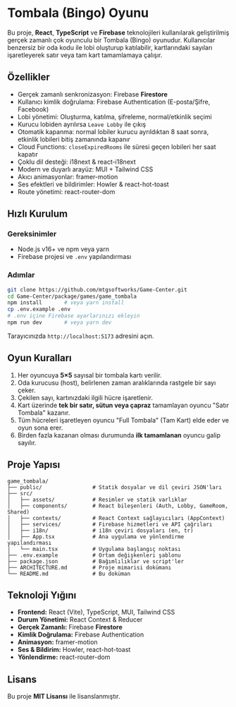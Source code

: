 # Tombala (Bingo) Oyunu 

Bu proje, **React**, **TypeScript** ve **Firebase** teknolojileri kullanılarak geliştirilmiş gerçek zamanlı çok oyunculu bir Tombala (Bingo) oyunudur. Kullanıcılar benzersiz bir oda kodu ile lobi oluşturup katılabilir, kartlarındaki sayıları işaretleyerek satır veya tam kart tamamlamaya çalışır.

## Özellikler

- Gerçek zamanlı senkronizasyon: Firebase **Firestore**
- Kullanıcı kimlik doğrulama: Firebase Authentication (E-posta/Şifre, Facebook)
- Lobi yönetimi: Oluşturma, katılma, şifreleme, normal/etkinlik seçimi
- Kurucu lobiden ayrılırsa `Leave Lobby` ile çıkış
- Otomatik kapanma: normal lobiler kurucu ayrıldıktan 8 saat sonra, etkinlik lobileri bitiş zamanında kapanır
- Cloud Functions: `closeExpiredRooms` ile süresi geçen lobileri her saat kapatır
- Çoklu dil desteği: i18next & react-i18next
- Modern ve duyarlı arayüz: MUI + Tailwind CSS
- Akıcı animasyonlar: framer-motion
- Ses efektleri ve bildirimler: Howler & react-hot-toast
- Route yönetimi: react-router-dom

## Hızlı Kurulum

### Gereksinimler

- Node.js v16+ ve npm veya yarn
- Firebase projesi ve `.env` yapılandırması

### Adımlar

```bash
git clone https://github.com/mtgsoftworks/Game-Center.git
cd Game-Center/package/games/game_tombala
npm install       # veya yarn install
cp .env.example .env
# .env içine Firebase ayarlarınızı ekleyin
npm run dev       # veya yarn dev
```

Tarayıcınızda `http://localhost:5173` adresini açın.

## Oyun Kuralları

1. Her oyuncuya **5×5** sayısal bir tombala kartı verilir.
2. Oda kurucusu (host), belirlenen zaman aralıklarında rastgele bir sayı çeker.
3. Çekilen sayı, kartınızdaki ilgili hücre işaretlenir.
4. Kart üzerinde **tek bir satır, sütun veya çapraz** tamamlayan oyuncu "Satır Tombala" kazanır.
5. Tüm hücreleri işaretleyen oyuncu "Full Tombala" (Tam Kart) elde eder ve oyun sona erer.
6. Birden fazla kazanan olması durumunda **ilk tamamlanan** oyuncu galip sayılır.

## Proje Yapısı

```
game_tombala/
├── public/                # Statik dosyalar ve dil çeviri JSON'ları
├── src/
│   ├── assets/            # Resimler ve statik varlıklar
│   ├── components/        # React bileşenleri (Auth, Lobby, GameRoom, Shared)
│   ├── contexts/          # React Context sağlayıcıları (AppContext)
│   ├── services/          # Firebase hizmetleri ve API çağrıları
│   ├── i18n/              # i18n çeviri dosyaları (en, tr)
│   ├── App.tsx            # Ana uygulama ve yönlendirme yapılandırması
│   └── main.tsx           # Uygulama başlangıç noktası
├── .env.example           # Ortam değişkenleri şablonu
├── package.json           # Bağımlılıklar ve script'ler
├── ARCHITECTURE.md        # Proje mimarisi dokümanı
└── README.md              # Bu doküman
```

## Teknoloji Yığını

- **Frontend:** React (Vite), TypeScript, MUI, Tailwind CSS
- **Durum Yönetimi:** React Context & Reducer
- **Gerçek Zamanlı:** Firebase **Firestore**
- **Kimlik Doğrulama:** Firebase Authentication
- **Animasyon:** framer-motion
- **Ses & Bildirim:** Howler, react-hot-toast
- **Yönlendirme:** react-router-dom

## Lisans

Bu proje **MIT Lisansı** ile lisanslanmıştır.
